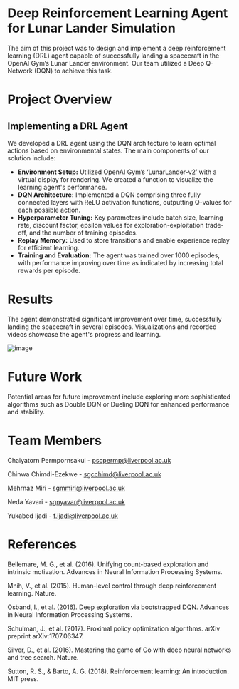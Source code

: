 # Deep Reinforcement Learning Agent for Lunar Lander Simulation

The aim of this project was to design and implement a deep reinforcement learning (DRL) agent capable of successfully landing a spacecraft in the OpenAI Gym’s Lunar Lander environment. Our team utilized a Deep Q-Network (DQN) to achieve this task.

# Project Overview
## Implementing a DRL Agent

We developed a DRL agent using the DQN architecture to learn optimal actions based on environmental states. The main components of our solution include:

- **Environment Setup:** Utilized OpenAI Gym’s ‘LunarLander-v2’ with a virtual display for rendering. We created a function to visualize the learning agent's performance.
- **DQN Architecture:** Implemented a DQN comprising three fully connected layers with ReLU activation functions, outputting Q-values for each possible action.
- **Hyperparameter Tuning:** Key parameters include batch size, learning rate, discount factor, epsilon values for exploration-exploitation trade-off, and the number of training episodes.
- **Replay Memory:** Used to store transitions and enable experience replay for efficient learning.
- **Training and Evaluation:** The agent was trained over 1000 episodes, with performance improving over time as indicated by increasing total rewards per episode.

# Results
The agent demonstrated significant improvement over time, successfully landing the spacecraft in several episodes. Visualizations and recorded videos showcase the agent's progress and learning.

![image](https://github.com/mehrnaz-m/LunarLander/assets/155564679/a5f00b21-06bb-46ae-9806-ddf7c29affdc)


# Future Work
Potential areas for future improvement include exploring more sophisticated algorithms such as Double DQN or Dueling DQN for enhanced performance and stability.

# Team Members
Chaiyatorn Permpornsakul - pscpermp@liverpool.ac.uk 

Chinwa Chimdi-Ezekwe - sgcchimd@liverpool.ac.uk 

Mehrnaz Miri - sgmmiri@liverpool.ac.uk 

Neda Yavari - sgnyavar@liverpool.ac.uk 

Yukabed Ijadi - f.ijadi@liverpool.ac.uk 

# References
Bellemare, M. G., et al. (2016). Unifying count-based exploration and intrinsic motivation. Advances in Neural Information Processing Systems.

Mnih, V., et al. (2015). Human-level control through deep reinforcement learning. Nature.

Osband, I., et al. (2016). Deep exploration via bootstrapped DQN. Advances in Neural Information Processing Systems.

Schulman, J., et al. (2017). Proximal policy optimization algorithms. arXiv preprint arXiv:1707.06347.

Silver, D., et al. (2016). Mastering the game of Go with deep neural networks and tree search. Nature.

Sutton, R. S., & Barto, A. G. (2018). Reinforcement learning: An introduction. MIT press.

